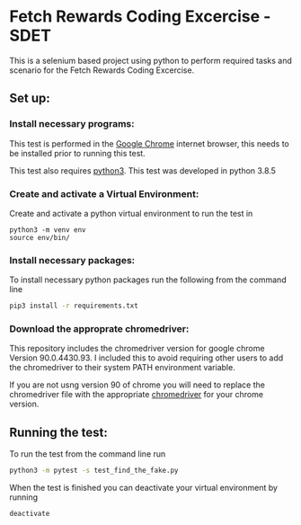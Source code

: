 # Fetch Rewards Coding Excercise - SDET

This is a selenium based project using python to perform required tasks and scenario for the Fetch Rewards Coding Excercise.  

## Set up:

### Install necessary programs:
This test is performed in the [Google Chrome](https://www.google.com/chrome/) internet browser, this needs to be installed prior to running this test. 

This test also requires [python3](https://www.python.org/downloads/). This test was developed in python 3.8.5

### Create and activate a Virtual Environment:
Create and activate a python virtual environment to run the test in
```bashactivate
python3 -m venv env
source env/bin/
```

### Install necessary packages:
To install necessary python packages run the following from the command line
```bash
pip3 install -r requirements.txt
```

### Download the approprate chromedriver:
This repository includes the chromedriver version for google chrome Version 90.0.4430.93. I included this to avoid requiring other users to add the chromedriver to their system PATH environment variable.

If you are not usng version 90 of chrome you will need to replace the chromedriver file with the appropriate [chromedriver](https://chromedriver.chromium.org/downloads) for your chrome version.

## Running the test:
To run the test from the command line run 
```bash
python3 -m pytest -s test_find_the_fake.py
```

When the test is finished you can deactivate your virtual environment by running 
```bash
deactivate
```
